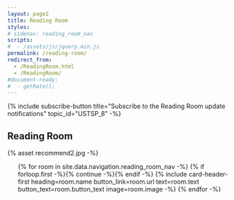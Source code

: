 ```yaml
---
layout: page2
title: Reading Room
styles:
# sidenav: reading_room_nav
scripts:
#  - /assets/js/jquery.min.js
permalink: /reading-room/
redirect_from:
  - /ReadingRoom.html
  - /ReadingRoom/
#document-ready:
#  - getRate();
---
```


{% include subscribe-button title="Subscribe to the Reading Room update notifications" topic_id="USTSP_8" -%}

## Reading Room

{% asset recommend2.jpg -%}

<!-- cards starts here -->
<ul class="usa-card-group">
{% for room in site.data.navigation.reading_room_nav -%}
{% if forloop.first -%}{% continue -%}{% endif -%}
{% include card-header-first heading=room.name button_link=room.url
      text=room.text button_text=room.button_text image=room.image -%}
{% endfor -%}
</ul>
<!-- end of cards -->

<!-- CONTENT END -->

